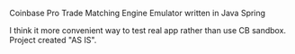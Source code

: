 Coinbase Pro Trade Matching Engine Emulator written in Java Spring

I think it more convenient way to test real app rather than use CB sandbox.
Project created "AS IS".
